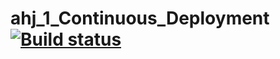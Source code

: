 # ahj_1_Continuous_Deployment [![Build status](https://ci.appveyor.com/api/projects/status/9yjc30m52l8qg3t6?svg=true)](https://ci.appveyor.com/project/SergeStepanov/ahj-1-continuous-deployment)
